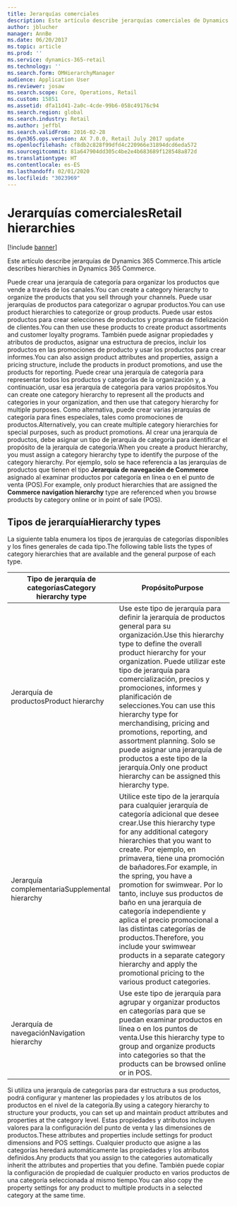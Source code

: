 ```yaml
---
title: Jerarquías comerciales
description: Este artículo describe jerarquías comerciales de Dynamics 365 Commerce.
author: jblucher
manager: AnnBe
ms.date: 06/20/2017
ms.topic: article
ms.prod: ''
ms.service: dynamics-365-retail
ms.technology: ''
ms.search.form: OMHierarchyManager
audience: Application User
ms.reviewer: josaw
ms.search.scope: Core, Operations, Retail
ms.custom: 15851
ms.assetid: dfa11d41-2a0c-4cde-99b6-058c49176c94
ms.search.region: global
ms.search.industry: Retail
ms.author: jeffbl
ms.search.validFrom: 2016-02-28
ms.dyn365.ops.version: AX 7.0.0, Retail July 2017 update
ms.openlocfilehash: cf8db2c828f99dfd4c220966e31894dcd6eda572
ms.sourcegitcommit: 81a647904dd305c4be2e4b683689f128548a872d
ms.translationtype: HT
ms.contentlocale: es-ES
ms.lasthandoff: 02/01/2020
ms.locfileid: "3023969"
---
```

# <a name="retail-hierarchies"></a><span data-ttu-id="2b64e-103">Jerarquías comerciales</span><span class="sxs-lookup"><span data-stu-id="2b64e-103">Retail hierarchies</span></span>

[!include [banner](includes/banner.md)]

<span data-ttu-id="2b64e-104">Este artículo describe jerarquías de Dynamics 365 Commerce.</span><span class="sxs-lookup"><span data-stu-id="2b64e-104">This article describes hierarchies in Dynamics 365 Commerce.</span></span>

<span data-ttu-id="2b64e-105">Puede crear una jerarquía de categoría para organizar los productos que vende a través de los canales.</span><span class="sxs-lookup"><span data-stu-id="2b64e-105">You can create a category hierarchy to organize the products that you sell through your channels.</span></span> <span data-ttu-id="2b64e-106">Puede usar jerarquías de productos para categorizar o agrupar productos.</span><span class="sxs-lookup"><span data-stu-id="2b64e-106">You can use product hierarchies to categorize or group products.</span></span> <span data-ttu-id="2b64e-107">Puede usar estos productos para crear selecciones de productos y programas de fidelización de clientes.</span><span class="sxs-lookup"><span data-stu-id="2b64e-107">You can then use these products to create product assortments and customer loyalty programs.</span></span> <span data-ttu-id="2b64e-108">También puede asignar propiedades y atributos de productos, asignar una estructura de precios, incluir los productos en las promociones de producto y usar los productos para crear informes.</span><span class="sxs-lookup"><span data-stu-id="2b64e-108">You can also assign product attributes and properties, assign a pricing structure, include the products in product promotions, and use the products for reporting.</span></span> <span data-ttu-id="2b64e-109">Puede crear una jerarquía de categoría para representar todos los productos y categorías de la organización y, a continuación, usar esa jerarquía de categoría para varios propósitos.</span><span class="sxs-lookup"><span data-stu-id="2b64e-109">You can create one category hierarchy to represent all the products and categories in your organization, and then use that category hierarchy for multiple purposes.</span></span> <span data-ttu-id="2b64e-110">Como alternativa, puede crear varias jerarquías de categoría para fines especiales, tales como promociones de productos.</span><span class="sxs-lookup"><span data-stu-id="2b64e-110">Alternatively, you can create multiple category hierarchies for special purposes, such as product promotions.</span></span> <span data-ttu-id="2b64e-111">Al crear una jerarquía de productos, debe asignar un tipo de jerarquía de categoría para identificar el propósito de la jerarquía de categoría.</span><span class="sxs-lookup"><span data-stu-id="2b64e-111">When you create a product hierarchy, you must assign a category hierarchy type to identify the purpose of the category hierarchy.</span></span> <span data-ttu-id="2b64e-112">Por ejemplo, solo se hace referencia a las jerarquías de productos que tienen el tipo **Jerarquía de navegación de Commerce** asignado al examinar productos por categoría en línea o en el punto de venta (POS).</span><span class="sxs-lookup"><span data-stu-id="2b64e-112">For example, only product hierarchies that are assigned the **Commerce navigation hierarchy** type are referenced when you browse products by category online or in point of sale (POS).</span></span>

## <a name="hierarchy-types"></a><span data-ttu-id="2b64e-113">Tipos de jerarquía</span><span class="sxs-lookup"><span data-stu-id="2b64e-113">Hierarchy types</span></span>

<span data-ttu-id="2b64e-114">La siguiente tabla enumera los tipos de jerarquías de categorías disponibles y los fines generales de cada tipo.</span><span class="sxs-lookup"><span data-stu-id="2b64e-114">The following table lists the types of category hierarchies that are available and the general purpose of each type.</span></span>

| <span data-ttu-id="2b64e-115">Tipo de jerarquía de categorías</span><span class="sxs-lookup"><span data-stu-id="2b64e-115">Category hierarchy type</span></span>       | <span data-ttu-id="2b64e-116">Propósito</span><span class="sxs-lookup"><span data-stu-id="2b64e-116">Purpose</span></span> |
|-------------------------------|---------|
| <span data-ttu-id="2b64e-117">Jerarquía de productos</span><span class="sxs-lookup"><span data-stu-id="2b64e-117">Product hierarchy</span></span>      | <span data-ttu-id="2b64e-118">Use este tipo de jerarquía para definir la jerarquía de productos general para su organización.</span><span class="sxs-lookup"><span data-stu-id="2b64e-118">Use this hierarchy type to define the overall product hierarchy for your organization.</span></span> <span data-ttu-id="2b64e-119">Puede utilizar este tipo de jerarquía para comercialización, precios y promociones, informes y planificación de selecciones.</span><span class="sxs-lookup"><span data-stu-id="2b64e-119">You can use this hierarchy type for merchandising, pricing and promotions, reporting, and assortment planning.</span></span> <span data-ttu-id="2b64e-120">Solo se puede asignar una jerarquía de productos a este tipo de la jerarquía.</span><span class="sxs-lookup"><span data-stu-id="2b64e-120">Only one product hierarchy can be assigned this hierarchy type.</span></span> |
| <span data-ttu-id="2b64e-121">Jerarquía complementaria</span><span class="sxs-lookup"><span data-stu-id="2b64e-121">Supplemental hierarchy</span></span> | <span data-ttu-id="2b64e-122">Utilice este tipo de la jerarquía para cualquier jerarquía de categoría adicional que desee crear.</span><span class="sxs-lookup"><span data-stu-id="2b64e-122">Use this hierarchy type for any additional category hierarchies that you want to create.</span></span> <span data-ttu-id="2b64e-123">Por ejemplo, en primavera, tiene una promoción de bañadores.</span><span class="sxs-lookup"><span data-stu-id="2b64e-123">For example, in the spring, you have a promotion for swimwear.</span></span> <span data-ttu-id="2b64e-124">Por lo tanto, incluye sus productos de baño en una jerarquía de categoría independiente y aplica el precio promocional a las distintas categorías de productos.</span><span class="sxs-lookup"><span data-stu-id="2b64e-124">Therefore, you include your swimwear products in a separate category hierarchy and apply the promotional pricing to the various product categories.</span></span> |
| <span data-ttu-id="2b64e-125">Jerarquía de navegación</span><span class="sxs-lookup"><span data-stu-id="2b64e-125">Navigation hierarchy</span></span>   | <span data-ttu-id="2b64e-126">Use este tipo de jerarquía para agrupar y organizar productos en categorías para que se puedan examinar productos en línea o en los puntos de venta.</span><span class="sxs-lookup"><span data-stu-id="2b64e-126">Use this hierarchy type to group and organize products into categories so that the products can be browsed online or in POS.</span></span> |

<span data-ttu-id="2b64e-127">Si utiliza una jerarquía de categorías para dar estructura a sus productos, podrá configurar y mantener las propiedades y los atributos de los productos en el nivel de la categoría.</span><span class="sxs-lookup"><span data-stu-id="2b64e-127">By using a category hierarchy to structure your products, you can set up and maintain product attributes and properties at the category level.</span></span> <span data-ttu-id="2b64e-128">Estas propiedades y atributos incluyen valores para la configuración del punto de venta y las dimensiones de productos.</span><span class="sxs-lookup"><span data-stu-id="2b64e-128">These attributes and properties include settings for product dimensions and POS settings.</span></span> <span data-ttu-id="2b64e-129">Cualquier producto que asigne a las categorías heredará automáticamente las propiedades y los atributos definidos.</span><span class="sxs-lookup"><span data-stu-id="2b64e-129">Any products that you assign to the categories automatically inherit the attributes and properties that you define.</span></span> <span data-ttu-id="2b64e-130">También puede copiar la configuración de propiedad de cualquier producto en varios productos de una categoría seleccionada al mismo tiempo.</span><span class="sxs-lookup"><span data-stu-id="2b64e-130">You can also copy the property settings for any product to multiple products in a selected category at the same time.</span></span>
